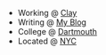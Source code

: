 - Working @ [Clay](https://www.clay.com/)
- Writing @ [My Blog](https://www.thewindowseat.io/The-Window-Seat-676c701e74d14328b4bb9b8451a3df6c)
- College @ [Dartmouth](https://home.dartmouth.edu/)
- Located @ [NYC](https://www.google.com/maps/place/central+park/data=!4m2!3m1!1s0x89c2589a018531e3:0xb9df1f7387a94119?sa=X&ved=1t:155783&ictx=111)

<!--
**areznik23/areznik23** is a ✨ _special_ ✨ repository because its `README.md` (this file) appears on your GitHub profile.

Here are some ideas to get you started:

- 🔭 I’m currently working on ...
- 🌱 I’m currently learning ...
- 👯 I’m looking to collaborate on ...
- 🤔 I’m looking for help with ...
- 💬 Ask me about ...
- 📫 How to reach me: ...
- 😄 Pronouns: ...
- ⚡ Fun fact: ...
-->
